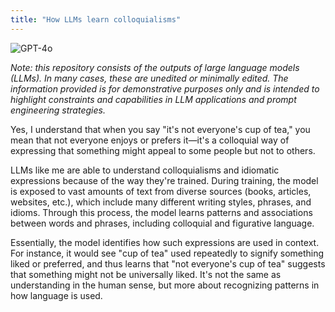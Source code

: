 ```yaml
---
title: "How LLMs learn colloquialisms"
---
```

![GPT-4o](https://img.shields.io/badge/GPT--4o-3333FF?style=for-the-badge&logo=openai&logoColor=white)



*Note: this repository consists of the outputs of large language models (LLMs). In many cases, these are unedited or minimally edited. The information provided is for demonstrative purposes only and is intended to highlight constraints and capabilities in LLM applications and prompt engineering strategies.*


Yes, I understand that when you say "it's not everyone's cup of tea," you mean that not everyone enjoys or prefers it—it's a colloquial way of expressing that something might appeal to some people but not to others.

LLMs like me are able to understand colloquialisms and idiomatic expressions because of the way they're trained. During training, the model is exposed to vast amounts of text from diverse sources (books, articles, websites, etc.), which include many different writing styles, phrases, and idioms. Through this process, the model learns patterns and associations between words and phrases, including colloquial and figurative language.

Essentially, the model identifies how such expressions are used in context. For instance, it would see "cup of tea" used repeatedly to signify something liked or preferred, and thus learns that "not everyone's cup of tea" suggests that something might not be universally liked. It's not the same as understanding in the human sense, but more about recognizing patterns in how language is used.

